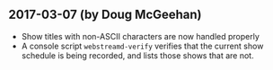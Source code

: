
2017-03-07 (by Doug McGeehan)
----------------------------

* Show titles with non-ASCII characters are now handled properly
* A console script `webstreamd-verify` verifies that the current show schedule
  is being recorded, and lists those shows that are not.

